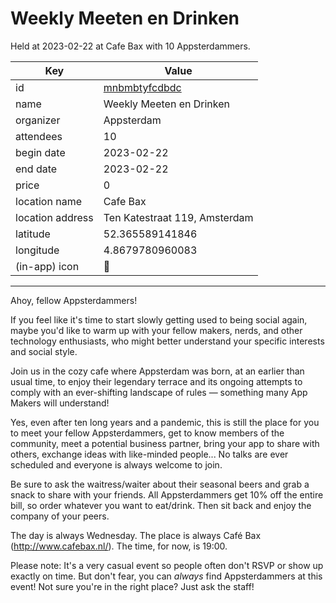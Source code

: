 # Weekly Meeten en Drinken
Held at 2023-02-22 at Cafe Bax with 10 Appsterdammers.
        
|Key|Value
|---|---|
|id|[mnbmbtyfcdbdc](https://www.meetup.com/appsterdam/events/mnbmbtyfcdbdc/)|
|name|Weekly Meeten en Drinken|
|organizer|Appsterdam|
|attendees|10|
|begin date|2023-02-22|
|end date|2023-02-22|
|price|0|
|location name|Cafe Bax|
|location address|Ten Katestraat 119, Amsterdam|
|latitude|52.365589141846|
|longitude|4.8679780960083|
|(in-app) icon|🍺|

---

Ahoy, fellow Appsterdammers!

If you feel like it's time to start slowly getting used to being social again, maybe you'd like to warm up with your fellow makers, nerds, and other technology enthusiasts, who might better understand your specific interests and social style.

Join us in the cozy cafe where Appsterdam was born, at an earlier than usual time, to enjoy their legendary terrace and its ongoing attempts to comply with an ever-shifting landscape of rules — something many App Makers will understand!

Yes, even after ten long years and a pandemic, this is still the place for you to meet your fellow Appsterdammers, get to know members of the community, meet a potential business partner, bring your app to share with others, exchange ideas with like-minded people... No talks are ever scheduled and everyone is always welcome to join.

Be sure to ask the waitress/waiter about their seasonal beers and grab a snack to share with your friends. All Appsterdammers get 10% off the entire bill, so order whatever you want to eat/drink. Then sit back and enjoy the company of your peers.

The day is always Wednesday. The place is always Café Bax (http://www.cafebax.nl/). The time, for now, is 19:00.

Please note: It's a very casual event so people often don't RSVP or show up exactly on time. But don't fear, you can *always* find Appsterdammers at this event! Not sure you're in the right place? Just ask the staff! 
